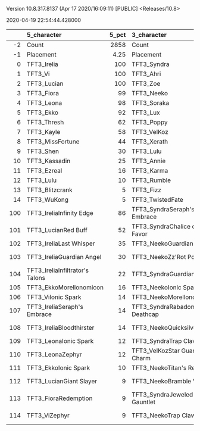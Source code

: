 Version 10.8.317.8137 (Apr 17 2020/16:09:11) [PUBLIC] <Releases/10.8>

2020-04-19 22:54:44.428000

|     | 5_character                     |   5_pct | 3_character                      |   3_pct | 2_character                      |   2_pct | 1_character                    |   1_pct | 4_character                        |   4_pct | 6_character                      |   6_pct |
|----:|:--------------------------------|--------:|:---------------------------------|--------:|:---------------------------------|--------:|:-------------------------------|--------:|:-----------------------------------|--------:|:---------------------------------|--------:|
|  -2 | Count                           | 2858    | Count                            |  4236   | Count                            | 2421    | Count                          |  5198   | Count                              |  3598   | Count                            | 2370    |
|  -1 | Placement                       |    4.25 | Placement                        |     4.3 | Placement                        |    4.31 | Placement                      |     4.4 | Placement                          |     4.4 | Placement                        |    4.68 |
|   0 | TFT3_Irelia                     |  100    | TFT3_Syndra                      |   100   | TFT3_Rumble                      |  100    | TFT3_Jhin                      |    97   | TFT3_Blitzcrank                    |    99   | TFT3_Kayle                       |   98    |
|   1 | TFT3_Vi                         |  100    | TFT3_Ahri                        |   100   | TFT3_Annie                       |  100    | TFT3_Karma                     |    95   | TFT3_Vi                            |    98   | TFT3_Shen                        |   96    |
|   2 | TFT3_Lucian                     |  100    | TFT3_Zoe                         |    98   | TFT3_KaiSa                       |  100    | TFT3_Mordekaiser               |    92   | TFT3_ChoGath                       |    98   | TFT3_Kassadin                    |   84    |
|   3 | TFT3_Fiora                      |   99    | TFT3_Neeko                       |    92   | TFT3_Shaco                       |   99    | TFT3_Ashe                      |    92   | TFT3_Malphite                      |    97   | TFT3_WuKong                      |   78    |
|   4 | TFT3_Leona                      |   98    | TFT3_Soraka                      |    91   | TFT3_Fizz                        |   98    | TFT3_Lux                       |    77   | TFT3_Jinx                          |    85   | TFT3_Ezreal                      |   71    |
|   5 | TFT3_Ekko                       |   92    | TFT3_Lux                         |    77   | TFT3_KhaZix                      |   76    | TFT3_Shaco                     |    75   | TFT3_Ezreal                        |    85   | TFT3_MissFortune                 |   70    |
|   6 | TFT3_Thresh                     |   62    | TFT3_Poppy                       |    74   | TFT3_Lux                         |   64    | TFT3_Lulu                      |    61   | TFT3_MissFortune                   |    69   | TFT3_Thresh                      |   65    |
|   7 | TFT3_Kayle                      |   58    | TFT3_VelKoz                      |    48   | TFT3_Kayle                       |   34    | TFT3_Xerath                    |    55   | TFT3_Graves                        |    61   | TFT3_Xayah                       |   61    |
|   8 | TFT3_MissFortune                |   44    | TFT3_Xerath                      |    26   | TFT3_Ekko                        |   20    | TFT3_JarvanIV                  |    43   | TFT3_Lucian                        |    38   | TFT3_Irelia                      |   52    |
|   9 | TFT3_Shen                       |   30    | TFT3_Lulu                        |    24   | TFT3_Karma                       |   14    | TFT3_WuKong                    |    25   | TFT3_AurelionSol                   |    14   | TFT3_Blitzcrank                  |   48    |
|  10 | TFT3_Kassadin                   |   25    | TFT3_Annie                       |    16   | TFT3_MissFortune                 |    7    | TFT3_Jayce                     |    25   | TFT3_VelKoz                        |    13   | TFT3_Lulu                        |   25    |
|  11 | TFT3_Ezreal                     |   16    | TFT3_Karma                       |     8   | TFT3_Xerath                      |    7    | TFT3_Kassadin                  |    21   | TFT3_KhaZix                        |    13   | TFT3_MasterYi                    |   13    |
|  12 | TFT3_Lulu                       |   10    | TFT3_Rumble                      |     8   | TFT3_Gangplank                   |    2    | TFT3_Poppy                     |    13   | TFT3_Kayle                         |    10   | TFT3_Yasuo                       |   12    |
|  13 | TFT3_Blitzcrank                 |    5    | TFT3_Fizz                        |     7   | TFT3_VelKoz                      |    2    | TFT3_Thresh                    |    10   | TFT3_TwistedFate                   |    10   | TFT3_KaiSa                       |   11    |
|  14 | TFT3_WuKong                     |    5    | TFT3_TwistedFate                 |     5   | TFT3_Syndra                      |    2    | TFT3_Leona                     |     8   | TFT3_Lulu                          |     7   | TFT3_Vi                          |    7    |
| 100 | TFT3_IreliaInfinity Edge        |   86    | TFT3_SyndraSeraph's Embrace      |    88   | TFT3_KaiSaMorellonomicon         |   62    | TFT3_ShacoGuardian Angel       |    52   | TFT3_JinxGiant Slayer              |    60   | TFT3_KayleGuinsoo's Rageblade    |   70    |
| 101 | TFT3_LucianRed Buff             |   52    | TFT3_SyndraChalice of Favor      |    67   | TFT3_KaiSaSeraph's Embrace       |   49    | TFT3_ShacoBloodthirster        |    41   | TFT3_JinxRed Buff                  |    53   | TFT3_KayleGuardian Angel         |   56    |
| 102 | TFT3_IreliaLast Whisper         |   35    | TFT3_NeekoGuardian Angel         |    38   | TFT3_RumbleQuicksilver           |   46    | TFT3_JhinRunaan's Hurricane    |    39   | TFT3_JinxGuardian Angel            |    32   | TFT3_KayleRapid Firecannon       |   37    |
| 103 | TFT3_IreliaGuardian Angel       |   30    | TFT3_NeekoZz'Rot Portal          |    33   | TFT3_KaiSaDemolitionist's Charge |   36    | TFT3_JhinGuardian Angel        |    36   | TFT3_MissFortuneSeraph's Embrace   |    19   | TFT3_KayleHand Of Justice        |   23    |
| 104 | TFT3_IreliaInfiltrator's Talons |   22    | TFT3_SyndraGuardian Angel        |    29   | TFT3_ShacoInfinity Edge          |   35    | TFT3_JhinLast Whisper          |    32   | TFT3_ChoGathIonic Spark            |    17   | TFT3_KayleQuicksilver            |   18    |
| 105 | TFT3_EkkoMorellonomicon         |   16    | TFT3_NeekoIonic Spark            |    25   | TFT3_RumbleBramble Vest          |   34    | TFT3_JhinInfinity Edge         |    28   | TFT3_JinxTrap Claw                 |    14   | TFT3_KayleMorellonomicon         |   13    |
| 106 | TFT3_ViIonic Spark              |   14    | TFT3_NeekoMorellonomicon         |    22   | TFT3_ShacoBloodthirster          |   33    | TFT3_JhinTrap Claw             |    18   | TFT3_BlitzcrankZephyr              |    13   | TFT3_KayleStatikk Shiv           |   13    |
| 107 | TFT3_IreliaSeraph's Embrace     |   14    | TFT3_SyndraRabadon's Deathcap    |    20   | TFT3_RumbleTitan's Resolve       |   32    | TFT3_ShacoInfinity Edge        |    15   | TFT3_JinxRunaan's Hurricane        |    13   | TFT3_IreliaInfinity Edge         |   13    |
| 108 | TFT3_IreliaBloodthirster        |   14    | TFT3_NeekoQuicksilver            |    18   | TFT3_ShacoGuardian Angel         |   31    | TFT3_XerathGuinsoo's Rageblade |    14   | TFT3_ViIonic Spark                 |    13   | TFT3_MissFortuneSeraph's Embrace |   13    |
| 109 | TFT3_LeonaIonic Spark           |   12    | TFT3_SyndraTrap Claw             |    15   | TFT3_ShacoLast Whisper           |   14    | TFT3_ShacoHextech Gunblade     |    14   | TFT3_JinxLast Whisper              |    12   | TFT3_WuKongIonic Spark           |   10    |
| 110 | TFT3_LeonaZephyr                |   12    | TFT3_VelKozStar Guardian's Charm |    14   | TFT3_KaiSaLuden's Echo           |   13    | TFT3_AsheDark Star's Heart     |    12   | TFT3_MissFortuneQuicksilver        |    12   | TFT3_MissFortuneQuicksilver      |    9    |
| 111 | TFT3_EkkoIonic Spark            |   10    | TFT3_NeekoTitan's Resolve        |    13   | TFT3_RumbleZz'Rot Portal         |   10    | TFT3_MordekaiserMorellonomicon |    12   | TFT3_JinxRapid Firecannon          |    11   | TFT3_KayleTrap Claw              |    9    |
| 112 | TFT3_LucianGiant Slayer         |    9    | TFT3_NeekoBramble Vest           |    12   | TFT3_RumbleDragon's Claw         |   10    | TFT3_MordekaiserRedemption     |    10   | TFT3_MissFortuneRabadon's Deathcap |    11   | TFT3_MissFortuneMorellonomicon   |    8    |
| 113 | TFT3_FioraRedemption            |    9    | TFT3_SyndraJeweled Gauntlet      |    12   | TFT3_KaiSaRabadon's Deathcap     |    9    | TFT3_MordekaiserIonic Spark    |     9   | TFT3_ChoGathMorellonomicon         |    11   | TFT3_BlitzcrankZephyr            |    7    |
| 114 | TFT3_ViZephyr                   |    9    | TFT3_NeekoTrap Claw              |    11   | TFT3_RumbleIonic Spark           |    9    | TFT3_MordekaiserBramble Vest   |     9   | TFT3_VelKozSeraph's Embrace        |    11   | TFT3_IreliaGuardian Angel        |    7    |
